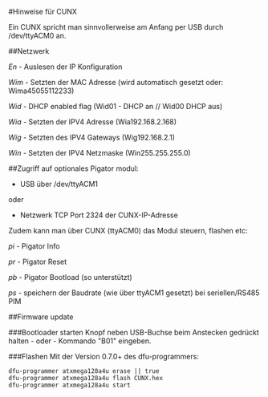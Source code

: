 

#Hinweise für CUNX

Ein CUNX spricht man sinnvollerweise am Anfang per USB durch /dev/ttyACM0 an.

##Netzwerk

*En* - Auslesen der IP Konfiguration

*Wim* - Setzten der MAC Adresse (wird automatisch gesetzt oder: Wima45055112233)

*Wid* - DHCP enabled flag (Wid01 - DHCP an // Wid00 DHCP aus)

*Wia* - Setzten der IPV4 Adresse (Wia192.168.2.168)

*Wig* - Setzten des IPV4 Gateways (Wig192.168.2.1)

*Win* - Setzten der IPV4 Netzmaske (Win255.255.255.0)

##Zugriff auf optionales Pigator modul:

- USB über /dev/ttyACM1

oder

- Netzwerk TCP Port 2324 der CUNX-IP-Adresse

Zudem kann man über CUNX (ttyACM0) das Modul steuern, flashen etc:

*pi* - Pigator Info

*pr* - Pigator Reset

*pb* - Pigator Bootload (so unterstützt)

*ps* - speichern der Baudrate (wie über ttyACM1 gesetzt) bei seriellen/RS485 PIM 

##Firmware update

###Bootloader starten
Knopf neben USB-Buchse beim Anstecken gedrückt halten - oder - Kommando "B01" eingeben.

###Flashen
Mit der Version 0.7.0+ des dfu-programmers:

```
dfu-programmer atxmega128a4u erase || true
dfu-programmer atxmega128a4u flash CUNX.hex
dfu-programmer atxmega128a4u start
```
